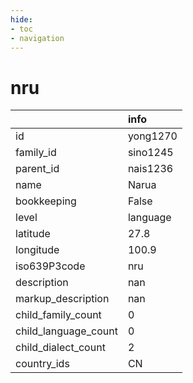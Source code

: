 ```yaml
---
hide:
- toc
- navigation
---
```

# nru
|                      | info     |
|:---------------------|:---------|
| id                   | yong1270 |
| family_id            | sino1245 |
| parent_id            | nais1236 |
| name                 | Narua    |
| bookkeeping          | False    |
| level                | language |
| latitude             | 27.8     |
| longitude            | 100.9    |
| iso639P3code         | nru      |
| description          | nan      |
| markup_description   | nan      |
| child_family_count   | 0        |
| child_language_count | 0        |
| child_dialect_count  | 2        |
| country_ids          | CN       |